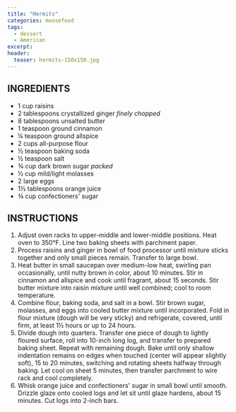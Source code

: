 ```yaml
---
title: "Hermits"
categories: moosefood
tags: 
  - dessert
  - American
excerpt: 
header:
  teaser: hermits-150x150.jpg
---
```


## INGREDIENTS
* 1 cup raisins
* 2 tablespoons crystallized ginger *finely chopped*
* 8 tablespoons unsalted butter
* 1 teaspoon ground cinnamon
* ¼ teaspoon ground allspice
* 2 cups all-purpose flour
* ½ teaspoon baking soda
* ½ teaspoon salt
* ¾ cup dark brown sugar *packed*
* ½ cup mild/light molasses
* 2 large eggs
* 1½ tablespoons orange juice
* ¾ cup confectioners' sugar

## INSTRUCTIONS
1. Adjust oven racks to upper-middle and lower-middle positions. Heat oven to 350°F. Line two baking sheets with parchment paper.
2. Process raisins and ginger in bowl of food processor until mixture sticks together and only small pieces remain. Transfer to large bowl.
3. Heat butter in small saucepan over medium-low heat, swirling pan occasionally, until nutty brown in color, about 10 minutes. Stir in cinnamon and allspice and cook until fragrant, about 15 seconds. Stir butter mixture into raisin mixture until well combined; cool to room temperature.
4. Combine flour, baking soda, and salt in a bowl. Stir brown sugar, molasses, and eggs into cooled butter mixture until incorporated. Fold in flour mixture (dough will be very sticky) and refrigerate, covered, until firm, at least 1½ hours or up to 24 hours.
5. Divide dough into quarters. Transfer one piece of dough to lightly floured surface, roll into 10-inch long log, and transfer to prepared baking sheet. Repeat with remaining dough. Bake until only shallow indentation remains on edges when touched (center will appear slightly soft), 15 to 20 minutes, switching and rotating sheets halfway through baking. Let cool on sheet 5 minutes, then transfer parchment to wire rack and cool completely.
6. Whisk orange juice and confectioners' sugar in small bowl until smooth. Drizzle glaze onto cooled logs and let sit until glaze hardens, about 15 minutes. Cut logs into 2-inch bars.
